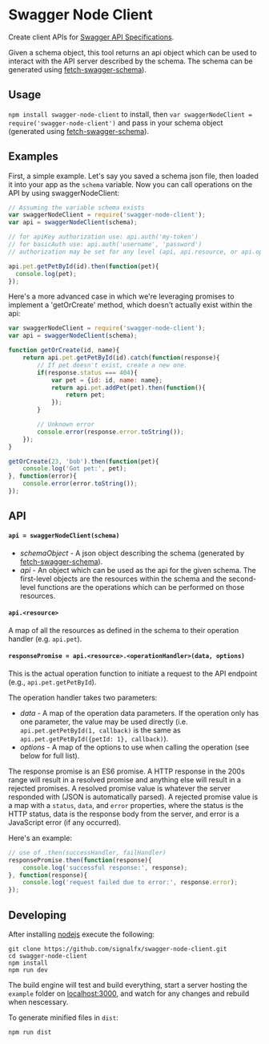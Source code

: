 # Swagger Node Client

Create client APIs for [Swagger API Specifications](https://github.com/wordnik/swagger-spec/blob/master/versions/1.2.md).

Given a schema object, this tool returns an api object which can be used to interact with the API server described by the schema. The schema can be generated using  [fetch-swagger-schema](https://github.com/signalfx/fetch-swagger-schema)).

## Usage

`npm install swagger-node-client` to install, then `var swaggerNodeClient = require('swagger-node-client')` and pass in your schema object (generated using  [fetch-swagger-schema](https://github.com/signalfx/fetch-swagger-schema)).

## Examples

First, a simple example. Let's say you saved a schema json file, then loaded it
into your app as the `schema` variable. Now you can call operations on the API
by using swaggerNodeClient:
```javascript
// Assuming the variable schema exists
var swaggerNodeClient = require('swagger-node-client');
var api = swaggerNodeClient(schema);

// for apiKey authorization use: api.auth('my-token')
// for basicAuth use: api.auth('username', 'password')
// authorization may be set for any level (api, api.resource, or api.operation)

api.pet.getPetById(id).then(function(pet){
  console.log(pet);
});
```


Here's a more advanced case in which we're leveraging promises to implement a
'getOrCreate' method, which doesn't actually exist within the api:
```javascript
var swaggerNodeClient = require('swagger-node-client');
var api = swaggerNodeClient(schema);

function getOrCreate(id, name){
    return api.pet.getPetById(id).catch(function(response){
        // If pet doesn't exist, create a new one.
        if(response.status === 404){
            var pet = {id: id, name: name};
            return api.pet.addPet(pet).then(function(){
                return pet;
            });
        }

        // Unknown error
        console.error(response.error.toString());
    });
}

getOrCreate(23, 'bob').then(function(pet){
    console.log('Got pet:', pet);
}, function(error){
    console.error(error.toString());
});
```

## API

#### `api = swaggerNodeClient(schema)`
* *schemaObject* - A json object describing the schema (generated by [fetch-swagger-schema](https://github.com/signalfx/fetch-swagger-schema)).
* *api* - An object which can be used as the api for the given schema. The first-level objects are the resources within the schema and the second-level functions are the operations which can be performed on those resources.

#### `api.<resource>`
A map of all the resources as defined in the schema to their operation handler (e.g. `api.pet`).

#### `responsePromise = api.<resource>.<operationHandler>(data, options)`
This is the actual operation function to initiate a request to the API endpoint (e.g., `api.pet.getPetById`).

The operation handler takes two parameters:
* *data* - A map of the operation data parameters. If the operation only has one parameter, the value may be used directly (i.e. `api.pet.getPetById(1, callback)` is the same as `api.pet.getPetById({petId: 1}, callback)`).
* *options* - A map of the options to use when calling the operation (see below for full list).

The response promise is an ES6 promise. A HTTP response in the 200s range will result
in a resolved promise and anything else will result in a rejected promises. A resolved
promise value is whatever the server responded with (JSON is automatically parsed).  A
rejected promise value is a map with a `status`, `data`, and `error` properties, where
the status is the HTTP status, data is the response body from the server, and error
is a JavaScript error (if any occurred).

Here's an example:
```javascript
// use of .then(successHandler, failHandler)
responsePromise.then(function(response){
    console.log('successful response:', response);
}, function(response){
    console.log('request failed due to error:', response.error);
});
```

## Developing
After installing [nodejs](http://nodejs.org) execute the following:

```shell
git clone https://github.com/signalfx/swagger-node-client.git
cd swagger-node-client
npm install
npm run dev
```
The build engine will test and build everything, start a server hosting the `example` folder on [localhost:3000](http://localhost:3000), and watch for any changes and rebuild when nescessary.

To generate minified files in `dist`:
```shell
npm run dist
```

